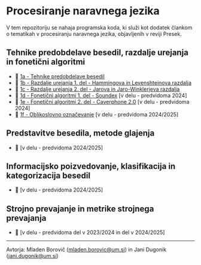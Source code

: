 # Procesiranje naravnega jezika

V tem repozitoriju se nahaja programska koda, ki služi kot dodatek člankom o tematikah v procesiranju naravnega jezika, objavljenih v reviji Presek.

## Tehnike predobdelave besedil, razdalje urejanja in fonetični algoritmi
* :memo: [1a - Tehnike predobdelave besedil](1a%20-%20Tehnike%20predobdelave%20besedil)
* :memo: [1b - Razdalje urejanja 1. del - Hammingova in Levenshteinova razdalja](1b%20-%20Razdalje%20urejanja%201.%20del%20-%20Hammingova%20in%20Levenshteinova%20razdalja) 
* :memo: [1c - Razdalje urejanja 2. del - Jarova in Jaro-Winklerjeva razdalja](1c%20-%20Razdalje%20urejanja%202.%20del%20-%20Jarova%20in%20Jaro-Winklerjeva%20razdalja)
* :construction: [1d - Fonetični algoritmi 1. del - Soundex]() [v delu - predvidoma 2024]
* :construction: [1e - Fonetični algoritmi 2. del - Caverphone 2.0]() [v delu - predvidoma 2024]
* :construction: [1f - Oblikoslovno označevanje]() [v delu - predvidoma 2024/2025]

## Predstavitve besedila, metode glajenja
* :construction: [v delu - predvidoma 2024/2025]

## Informacijsko poizvedovanje, klasifikacija in kategorizacija besedil
* :construction: [v delu - predvidoma 2024/2025]

## Strojno prevajanje in metrike strojnega prevajanja
* :construction: [v delu - predvidoma del v 2023/2024 in del v 2024/2025]

---
Avtorja: Mladen Borovič (mladen.borovic@um.si) in Jani Dugonik (jani.dugonik@um.si)
